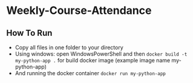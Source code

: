 # Weekly-Course-Attendance

## How To Run
- Copy all files in one folder to your directory
- Using windows: open WindowsPowerShell and then `docker build -t my-python-app .` for build docker image (example image name my-python-app)
- And running the docker container `docker run my-python-app`
